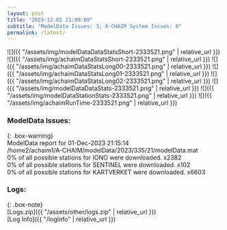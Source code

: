 ```yaml
---
layout: post
title: "2023-12-01 21:00:00"
subtitle: "ModelData Issues: 3; A-CHAIM System Issues: 0"
permalink: /latest/
---
```


![]({{ "/assets/img/modelDataDataStatsShort-2333521.png" | relative_url }})
![]({{ "/assets/img/achaimDataStatsShort-2333521.png" | relative_url }})
![]({{ "/assets/img/achaimDataStatsLong00-2333521.png" | relative_url }})
![]({{ "/assets/img/achaimDataStatsLong01-2333521.png" | relative_url }})
![]({{ "/assets/img/achaimDataStatsLong02-2333521.png" | relative_url }})
![]({{ "/assets/img/modelDataDataStats-2333521.png" | relative_url }})
![]({{ "/assets/img/modelDataStationStats-2333521.png" | relative_url }})
![]({{ "/assets/img/achaimRunTime-2333521.png" | relative_url }})


### ModelData Issues:  
  
{: .box-warning}  
 ModelData report for 01-Dec-2023 21:15:14   
 /home2/achaim1/A-CHAIM/modelData/2023/335/21/modelData.mat   
 0% of all possible stations for IONO were downloaded. x2382   
 0% of all possible stations for SENTINEL were downloaded. x102   
 0% of all possible stations for KARTVERKET were downloaded. x6603   
  


### Logs:  
  
{: .box-note}  
[Logs.zip]({{ "/assets/other/logs.zip" | relative_url }})  
[Log Info]({{ "/logInfo" | relative_url }})  
